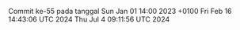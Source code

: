 Commit ke-55 pada tanggal Sun Jan 01 14:00 2023 +0100
Fri Feb 16 14:43:06 UTC 2024
Thu Jul  4 09:11:56 UTC 2024
